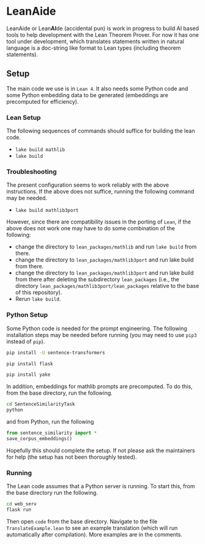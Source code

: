 # LeanAide 

LeanAide or Lean**AI**de (accidental pun) is work in progress to build AI based tools to help development with the Lean Theorem Prover. For now it has one tool under development, which translates statements written in natural language is a doc-string like format to Lean types (including theorem statements).

## Setup

The main code we use is in `Lean 4`. It also needs some Python code and some Python embedding data to be generated (embeddings are precomputed for efficiency).

### Lean Setup

The following sequences of commands should suffice for building the lean code.

* `lake build mathlib`
* `lake build`

### Troubleshooting

The present configuration seems to work reliably with the above instructions. If the above does not suffice, running the following command may be needed.

* `lake build mathlib3port`

However, since there are compatibility issues in the porting of `Lean`, if the above does not work one may have to do some combination of the following:

* change the directory to `lean_packages/mathlib` and run `lake build` from there.
* change the directory to `lean_packages/mathlib3port` and run lake build from there.
* change the directory to `lean_packages/mathlib3port` and run lake build from there after deleting the subdirectory `lean_packages` (i.e., the directory `lean_packages/mathlib3port/lean_packages` relative to the base of this repository).
* Rerun `lake build`.

### Python Setup

Some Python code is needed for the prompt engineering. The following installation steps may be needed before running (you may need to use `pip3` instead of `pip`).

```bash
pip install -U sentence-transformers

pip install flask

pip install yake
```

In addition, embeddings for mathlib prompts are precomputed. To do this, from the base directory, run the following.

```bash
cd SentenceSimilarityTask
python
```

and from Python, run the following

```python
from sentence_similarity import *
save_corpus_embeddings()
```

Hopefully this should complete the setup. If not please ask the maintainers for help (the setup has not been thoroughly tested).

### Running

The Lean code assumes that a Python server is running. To start this, from the base directory run the following.

```bash
cd web_serv
flask run
```

Then open `code` from the base directory. Navigate to the file `TranslateExample.lean` to see an example translation (which will run automatically after compilation). More examples are in the comments.